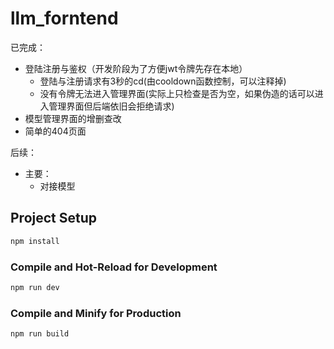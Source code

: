 # llm_forntend

已完成：

- 登陆注册与鉴权（开发阶段为了方便jwt令牌先存在本地）
  - 登陆与注册请求有3秒的cd(由cooldown函数控制，可以注释掉)
  - 没有令牌无法进入管理界面(实际上只检查是否为空，如果伪造的话可以进入管理界面但后端依旧会拒绝请求)
- 模型管理界面的增删查改
- 简单的404页面

后续：

- 主要：
  - 对接模型

## Project Setup

```sh
npm install
```

### Compile and Hot-Reload for Development

```sh
npm run dev
```

### Compile and Minify for Production

```sh
npm run build
```
